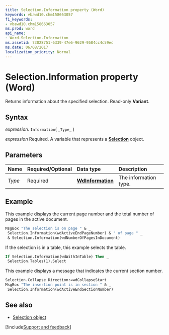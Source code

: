 ```yaml
---
title: Selection.Information property (Word)
keywords: vbawd10.chm158663057
f1_keywords:
- vbawd10.chm158663057
ms.prod: word
api_name:
- Word.Selection.Information
ms.assetid: 73028751-6339-47e6-9629-9584cc4c59ec
ms.date: 06/08/2017
localization_priority: Normal
---
```



# Selection.Information property (Word)

Returns information about the specified selection. Read-only **Variant**.


## Syntax

_expression_. `Information`( `_Type_` )

_expression_ Required. A variable that represents a **[Selection](Word.Selection.md)** object.


## Parameters

|Name|Required/Optional|Data type|Description|
|:-----|:-----|:-----|:-----|
| _Type_|Required| **[WdInformation](word.wdinformation.md)** |The information type.|

## Example

This example displays the current page number and the total number of pages in the active document.

```vb
MsgBox "The selection is on page " & _ 
 Selection.Information(wdActiveEndPageNumber) & " of page " _ 
 & Selection.Information(wdNumberOfPagesInDocument)
```

If the selection is in a table, this example selects the table.

```vb
If Selection.Information(wdWithInTable) Then _ 
 Selection.Tables(1).Select
```

This example displays a message that indicates the current section number.

```vb
Selection.Collapse Direction:=wdCollapseStart 
MsgBox "The insertion point is in section " & _ 
 Selection.Information(wdActiveEndSectionNumber)
```


## See also

- [Selection object](Word.Selection.md)

[!include[Support and feedback](~/includes/feedback-boilerplate.md)]